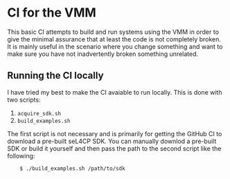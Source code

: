 # CI for the VMM

This basic CI attempts to build and run systems using the VMM in order to give
the minimal assurance that at least the code is not completely broken. It is
mainly useful in the scenario where you change something and want to make sure
you have not inadvertently broken something unrelated.

## Running the CI locally

I have tried my best to make the CI avaiable to run locally. This is done with
two scripts:

1. `acquire_sdk.sh`
2. `build_examples.sh`

The first script is not necessary and is primarily for getting the GitHub CI
to download a pre-built seL4CP SDK. You can manually downlod a pre-built SDK
or build it yourself and then pass the path to the second script like the
following:
```sh
    $ ./build_examples.sh /path/to/sdk
```
